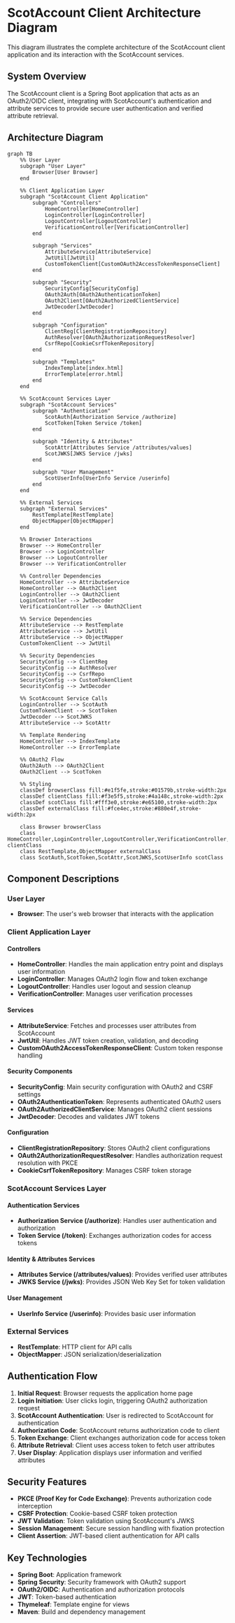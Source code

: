 # ScotAccount Client Architecture Diagram

This diagram illustrates the complete architecture of the ScotAccount client application and its interaction with the ScotAccount services.

## System Overview

The ScotAccount client is a Spring Boot application that acts as an OAuth2/OIDC client, integrating with ScotAccount's authentication and attribute services to provide secure user authentication and verified attribute retrieval.

## Architecture Diagram

```mermaid
graph TB
    %% User Layer
    subgraph "User Layer"
        Browser[User Browser]
    end

    %% Client Application Layer
    subgraph "ScotAccount Client Application"
        subgraph "Controllers"
            HomeController[HomeController]
            LoginController[LoginController]
            LogoutController[LogoutController]
            VerificationController[VerificationController]
        end

        subgraph "Services"
            AttributeService[AttributeService]
            JwtUtil[JwtUtil]
            CustomTokenClient[CustomOAuth2AccessTokenResponseClient]
        end

        subgraph "Security"
            SecurityConfig[SecurityConfig]
            OAuth2Auth[OAuth2AuthenticationToken]
            OAuth2Client[OAuth2AuthorizedClientService]
            JwtDecoder[JwtDecoder]
        end

        subgraph "Configuration"
            ClientReg[ClientRegistrationRepository]
            AuthResolver[OAuth2AuthorizationRequestResolver]
            CsrfRepo[CookieCsrfTokenRepository]
        end

        subgraph "Templates"
            IndexTemplate[index.html]
            ErrorTemplate[error.html]
        end
    end

    %% ScotAccount Services Layer
    subgraph "ScotAccount Services"
        subgraph "Authentication"
            ScotAuth[Authorization Service /authorize]
            ScotToken[Token Service /token]
        end

        subgraph "Identity & Attributes"
            ScotAttr[Attributes Service /attributes/values]
            ScotJWKS[JWKS Service /jwks]
        end

        subgraph "User Management"
            ScotUserInfo[UserInfo Service /userinfo]
        end
    end

    %% External Services
    subgraph "External Services"
        RestTemplate[RestTemplate]
        ObjectMapper[ObjectMapper]
    end

    %% Browser Interactions
    Browser --> HomeController
    Browser --> LoginController
    Browser --> LogoutController
    Browser --> VerificationController

    %% Controller Dependencies
    HomeController --> AttributeService
    HomeController --> OAuth2Client
    LoginController --> OAuth2Client
    LoginController --> JwtDecoder
    VerificationController --> OAuth2Client

    %% Service Dependencies
    AttributeService --> RestTemplate
    AttributeService --> JwtUtil
    AttributeService --> ObjectMapper
    CustomTokenClient --> JwtUtil

    %% Security Dependencies
    SecurityConfig --> ClientReg
    SecurityConfig --> AuthResolver
    SecurityConfig --> CsrfRepo
    SecurityConfig --> CustomTokenClient
    SecurityConfig --> JwtDecoder

    %% ScotAccount Service Calls
    LoginController --> ScotAuth
    CustomTokenClient --> ScotToken
    JwtDecoder --> ScotJWKS
    AttributeService --> ScotAttr

    %% Template Rendering
    HomeController --> IndexTemplate
    HomeController --> ErrorTemplate

    %% OAuth2 Flow
    OAuth2Auth --> OAuth2Client
    OAuth2Client --> ScotToken

    %% Styling
    classDef browserClass fill:#e1f5fe,stroke:#01579b,stroke-width:2px
    classDef clientClass fill:#f3e5f5,stroke:#4a148c,stroke-width:2px
    classDef scotClass fill:#fff3e0,stroke:#e65100,stroke-width:2px
    classDef externalClass fill:#fce4ec,stroke:#880e4f,stroke-width:2px

    class Browser browserClass
    class HomeController,LoginController,LogoutController,VerificationController,AttributeService,JwtUtil,CustomTokenClient,SecurityConfig,OAuth2Auth,OAuth2Client,JwtDecoder,ClientReg,AuthResolver,CsrfRepo,IndexTemplate,ErrorTemplate clientClass
    class RestTemplate,ObjectMapper externalClass
    class ScotAuth,ScotToken,ScotAttr,ScotJWKS,ScotUserInfo scotClass
```

## Component Descriptions

### User Layer

- **Browser**: The user's web browser that interacts with the application

### Client Application Layer

#### Controllers

- **HomeController**: Handles the main application entry point and displays user information
- **LoginController**: Manages OAuth2 login flow and token exchange
- **LogoutController**: Handles user logout and session cleanup
- **VerificationController**: Manages user verification processes

#### Services

- **AttributeService**: Fetches and processes user attributes from ScotAccount
- **JwtUtil**: Handles JWT token creation, validation, and decoding
- **CustomOAuth2AccessTokenResponseClient**: Custom token response handling

#### Security Components

- **SecurityConfig**: Main security configuration with OAuth2 and CSRF settings
- **OAuth2AuthenticationToken**: Represents authenticated OAuth2 users
- **OAuth2AuthorizedClientService**: Manages OAuth2 client sessions
- **JwtDecoder**: Decodes and validates JWT tokens

#### Configuration

- **ClientRegistrationRepository**: Stores OAuth2 client configurations
- **OAuth2AuthorizationRequestResolver**: Handles authorization request resolution with PKCE
- **CookieCsrfTokenRepository**: Manages CSRF token storage

### ScotAccount Services Layer

#### Authentication Services

- **Authorization Service (/authorize)**: Handles user authentication and authorization
- **Token Service (/token)**: Exchanges authorization codes for access tokens

#### Identity & Attributes Services

- **Attributes Service (/attributes/values)**: Provides verified user attributes
- **JWKS Service (/jwks)**: Provides JSON Web Key Set for token validation

#### User Management

- **UserInfo Service (/userinfo)**: Provides basic user information

### External Services

- **RestTemplate**: HTTP client for API calls
- **ObjectMapper**: JSON serialization/deserialization

## Authentication Flow

1. **Initial Request**: Browser requests the application home page
2. **Login Initiation**: User clicks login, triggering OAuth2 authorization request
3. **ScotAccount Authentication**: User is redirected to ScotAccount for authentication
4. **Authorization Code**: ScotAccount returns authorization code to client
5. **Token Exchange**: Client exchanges authorization code for access token
6. **Attribute Retrieval**: Client uses access token to fetch user attributes
7. **User Display**: Application displays user information and verified attributes

## Security Features

- **PKCE (Proof Key for Code Exchange)**: Prevents authorization code interception
- **CSRF Protection**: Cookie-based CSRF token protection
- **JWT Validation**: Token validation using ScotAccount's JWKS
- **Session Management**: Secure session handling with fixation protection
- **Client Assertion**: JWT-based client authentication for API calls

## Key Technologies

- **Spring Boot**: Application framework
- **Spring Security**: Security framework with OAuth2 support
- **OAuth2/OIDC**: Authentication and authorization protocols
- **JWT**: Token-based authentication
- **Thymeleaf**: Template engine for views
- **Maven**: Build and dependency management
